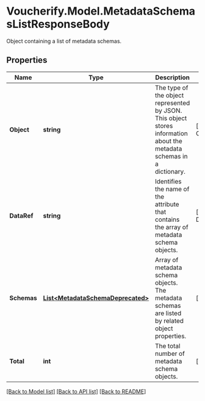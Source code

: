 # Voucherify.Model.MetadataSchemasListResponseBody
Object containing a list of metadata schemas.

## Properties

Name | Type | Description | Notes
------------ | ------------- | ------------- | -------------
**Object** | **string** | The type of the object represented by JSON. This object stores information about the metadata schemas in a dictionary. | [optional] [default to ObjectEnum.List]
**DataRef** | **string** | Identifies the name of the attribute that contains the array of metadata schema objects. | [optional] [default to DataRefEnum.Schemas]
**Schemas** | [**List&lt;MetadataSchemaDeprecated&gt;**](MetadataSchemaDeprecated.md) | Array of metadata schema objects. The metadata schemas are listed by related object properties. | [optional] 
**Total** | **int** | The total number of metadata schema objects. | [optional] 

[[Back to Model list]](../../README.md#documentation-for-models) [[Back to API list]](../../README.md#documentation-for-api-endpoints) [[Back to README]](../../README.md)

